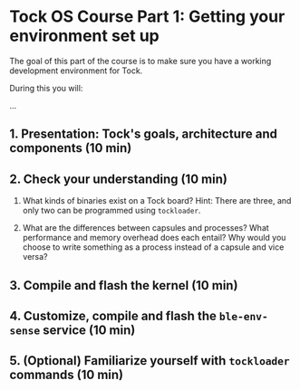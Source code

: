 # Tock OS Course Part 1: Getting your environment set up

The goal of this part of the course is to make sure you have a working
development environment for Tock.

During this you will:

...

## 1. Presentation: Tock's goals, architecture and components (10 min)

## 2. Check your understanding (10 min)

1. What kinds of binaries exist on a Tock board? Hint: There are three, and
   only two can be programmed using `tockloader`.

2. What are the differences between capsules and processes? What performance
   and memory overhead does each entail? Why would you choose to write
   something as a process instead of a capsule and vice versa?

## 3. Compile and flash the kernel (10 min)

## 4. Customize, compile and flash the `ble-env-sense` service (10 min)

## 5. (Optional) Familiarize yourself with `tockloader` commands (10 min)
